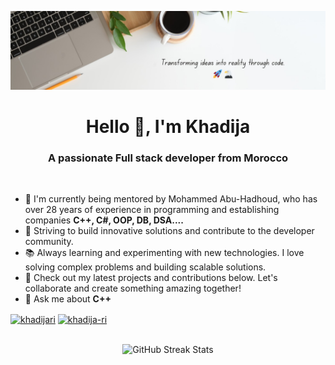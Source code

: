 <!--Banner-->
![Banner Image](./banner-1.jpg)


<h1 align="center">Hello 👋, I'm Khadija</h1>
<h3 align="center">A passionate Full stack developer from Morocco</h3>
<br>

- 🚀 I'm currently being mentored by Mohammed Abu-Hadhoud, who has over 28 years of experience in programming and establishing companies **C++, C#, OOP, DB, DSA....**
- 🎯 Striving to build innovative solutions and contribute to the developer community.
- 📚 Always learning and experimenting with new technologies. I love solving complex problems and building scalable solutions.
- 📝 Check out my latest projects and contributions below. Let's collaborate and create something amazing together!
- 💬 Ask me about **C++**

<p align="left">
<a href="https://x.com/AlgorithmicLady" target="blank"><img align="center" src="https://raw.githubusercontent.com/rahuldkjain/github-profile-readme-generator/master/src/images/icons/Social/twitter.svg" alt="khadijari" height="30" width="40" /></a>
<a href="https://www.linkedin.com/in/khadija-ri-67269a294/" target="blank"><img align="center" src="https://raw.githubusercontent.com/rahuldkjain/github-profile-readme-generator/master/src/images/icons/Social/linked-in-alt.svg" alt="khadija-ri" height="30" width="40" /></a>
</p>
<br>
<div align="center">
  <img src="https://github-readme-streak-stats.herokuapp.com/?user=khadijari" alt="GitHub Streak Stats">
</div>



